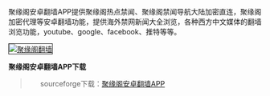 聚缘阁安卓翻墙APP提供聚缘阁热点禁闻、聚缘阁禁闻导航大陆加密直连，聚缘阁加密代理等安卓翻墙功能，提供海外禁网新闻大全浏览，各种西方中文媒体的翻墙浏览功能，youtube、google、facebook、推特等等。

<a href="https://pipes.yahoo.com/pipes/pipe.run?_id=51ba298b5d6db69cef1e7d0a376c7542" target="_blank"><img src="http://i58.tinypic.com/30lcnk7.png" alt="聚缘阁翻墙" border="1" /></a>

**聚缘阁安卓翻墙APP下载**

<blockquote>
<ul class="task-list">
<li>sourceforge下载：<a href="http://sourceforge.net/projects/breakgfw/files/juyuange-app.apk/download" target="_blank">聚缘阁安卓翻墙APP</a></li>
</ul>
</blockquote>
